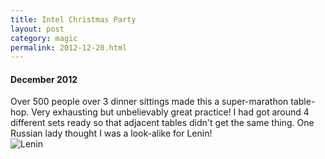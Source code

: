 ```yaml
---
title: Intel Christmas Party 
layout: post
category: magic
permalink: 2012-12-20.html
---
```



#### December 2012
Over 500 people over 3 dinner sittings made this a super-marathon table-hop. Very exhausting but unbelievably great practice! I had got around 4 different sets ready so that adjacent tables didn't get the same thing. One Russian lady thought I was a look-alike for Lenin!  
![Lenin](http://images.wolfgangsvault.com/vladimir-ilyich-lenin/poster/memorabilia/ZZZ002768-PO.jpg)
